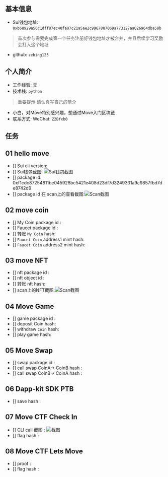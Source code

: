 ## 基本信息
- Sui钱包地址: `0xb68929a56c1dff87ec40fa07c21a5ae2c9967887069a773127aa026964dba58b`
> 首次参与需要完成第一个任务注册好钱包地址才被合并，并且后续学习奖励会打入这个地址
- github: `zebing123`

## 个人简介
- 工作经验: 无
- 技术栈:  `python`
> 重要提示 请认真写自己的简介
- 小白，对Move特别感兴趣，想通过Move入门区块链
- 联系方式: WeChat: `ZZBfxb0`

## 任务

##   01 hello move
- [] Sui cli version:
- [] Sui钱包截图: ![Sui钱包截图](./images/[img.png](img.png))
- [] package id: 0xf1cdc87254811be045928bc5421e408d23df7d3249331a9c9857fbd7de8742d9
- [] package id 在 scan上的查看截图:![Scan截图](./images/[img_1.png](img_1.png))

##   02 move coin
- [] My Coin package id :
- [] Faucet package id :
- [] 转账 `My Coin` hash:
- [] `Faucet Coin` address1 mint hash:
- [] `Faucet Coin` address2 mint hash:

##   03 move NFT
- [] nft package id :
- [] nft object id :
- [] 转账 nft  hash:
- [] scan上的NFT截图:![Scan截图](./images/你的图片地址)

##   04 Move Game
- [] game package id :
- [] deposit Coin hash:
- [] withdraw `Coin` hash:
- [] play game hash:

##   05 Move Swap
- [] swap package id :
- [] call swap CoinA-> CoinB  hash :
- [] call swap CoinB-> CoinA  hash :

##   06 Dapp-kit SDK PTB
- [] save hash :

##   07 Move CTF Check In
- [] CLI call 截图 : ![截图](./images/你的图片地址)
- [] flag hash :

##   08 Move CTF Lets Move
- [] proof :
- [] flag hash :
